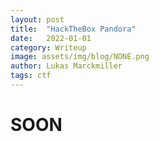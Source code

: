 ```yaml
---
layout: post
title:  "HackTheBox Pandora"
date:   2022-01-01
category: Writeup
image: assets/img/blog/NONE.png
author: Lukas Marckmiller
tags: ctf
---
```


# SOON
